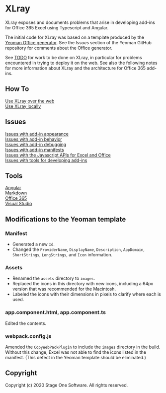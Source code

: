 # XLray

XLray exposes and documents problems that arise in developing add-ins for Office 365 Excel using Typescript and Angular.

The initial code for XLray was based on a template produced by the [Yeoman Office generator](https://github.com/OfficeDev/generator-office).  See the *Issues* section of the Yeoman GitHub repository for comments about the Office generator.

See [TODO](Notes/TODO.md) for work to be done on XLray, in particular for problems encountered in trying to deploy it on the web.  See also the following notes for more information about XLray and the architecture for Office 365 add-ins.

## How To

[Use XLray over the web](HowTo/InstallOnWeb.md)  
[Use XLray locally](HowTo/UseLocally.md)

## Issues

[Issues with add-in appearance](Notes/Issues/Appearance.md)  
[Issues with add-in behavior](Notes/Issues/Behavior.md)  
[Issues with add-in debugging](Notes/Issues/Debugging.md)  
[Issues with add-in manifests](Notes/Issues/Manifest.md)  
[Issues with the Javascript APIs for Excel and Office](Notes/Issues/API.md)  
[Issues with tools for developing add-ins](Notes/Issues/Tools.md)

## Tools

[Angular](Tools/Angular.md)  
[Markdown](Tools/Markdown.md)  
[Office 365](Tools/Office365.md)  
[Visual Studio](Tools/VisualStudio.md)

## Modifications to the Yeoman template

### Manifest

- Generated a new `Id`.
- Changed the `ProviderName`, `DisplayName`, `Description`, `AppDomain`, `ShortStrings`, `LongStrings`, and `Icon` information.

### Assets

- Renamed the `assets` directory to `images`.
- Replaced the icons in this directory with new icons, including a 64px version that was recommended for the Macintosh.
- Labeled the icons with their dimensions in pixels to clarify where each is used.

### app.component.html, app.component.ts

Edited the contents.

### webpack.config.js

Amended the `CopyWebPackPlugin` to include the `images` directory in the build.  Without this change, Excel was not able to find the icons listed in the manifest.  (This defect in the Yeoman template should be eliminated.)

## Copyright

Copyright (c) 2020 Stage One Software. All rights reserved.
